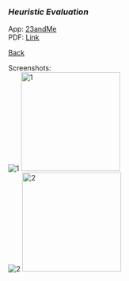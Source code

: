 ### *Heuristic Evaluation*

App: [23andMe](https://you.23andme.com/) 
<br>
PDF: [Link](https://shaelalala.github.io/dh150/Shae%20Heuristic%20Evaluation.pdf)
<br>


[Back](README.md)


Screenshots: 
  <br>
  ![1](https://shaelalala.github.io/dh150/app1.PNG)
  <img src="https://shaelalala.github.io/dh150/app1.PNG" alt="1" width="200"/>
  <br>
  ![2](https://shaelalala.github.io/dh150/app2.PNG)
  <img src="https://shaelalala.github.io/dh150/app2.PNG" alt="2" width="200"/>
